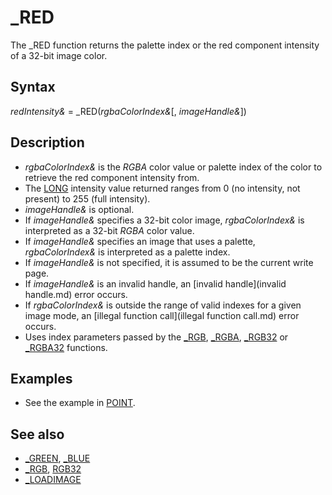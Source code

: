 # _RED

The _RED function returns the palette index or the red component intensity of a 32-bit image color.

  

## Syntax

*redIntensity&* = _RED(*rgbaColorIndex&*[, *imageHandle&*])
  

## Description

* *rgbaColorIndex&* is the *RGBA* color value or palette index of the color to retrieve the red component intensity from.
* The [LONG](LONG.md) intensity value returned ranges from 0 (no intensity, not present) to 255 (full intensity).
* *imageHandle&* is optional.
* If *imageHandle&* specifies a 32-bit color image, *rgbaColorIndex&* is interpreted as a 32-bit *RGBA* color value.
* If *imageHandle&* specifies an image that uses a palette, *rgbaColorIndex&* is interpreted as a palette index.
* If *imageHandle&* is not specified, it is assumed to be the current write page.
* If *imageHandle&* is an invalid handle, an [invalid handle](invalid handle.md) error occurs.
* If *rgbaColorIndex&* is outside the range of valid indexes for a given image mode, an [illegal function call](illegal function call.md) error occurs.
* Uses index parameters passed by the [_RGB](_RGB.md), [_RGBA](_RGBA.md), [_RGB32](_RGB32.md) or [_RGBA32](_RGBA32.md) functions.

  

## Examples

* See the example in [POINT](POINT.md).

  

## See also

* [_GREEN](_GREEN.md), [_BLUE](_BLUE.md)
* [_RGB](_RGB.md), [RGB32](RGB32.md)
* [_LOADIMAGE](_LOADIMAGE.md)

  
